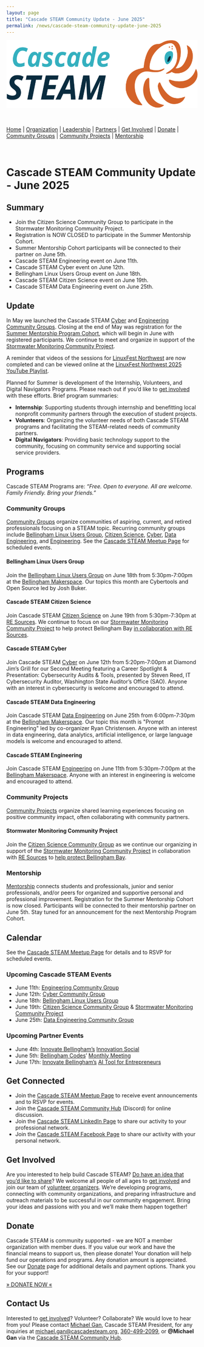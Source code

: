 ```yaml
---
layout: page
title: "Cascade STEAM Community Update - June 2025"
permalink: /news/cascade-steam-community-update-june-2025
---
```


<style>
  .header {
	display: none;
  }
  .footer {
	display: none;
  }
</style>

<p align="center"><img src="/assets/images/Cascade_STEAM_horizontal_logo_primary.svg" width="600" height="178" /></p>

<br>

[Home](/) | [Organization](/organization) | [Leadership](/leadership) | [Partners](/partners) | [Get Involved](/get-involved) | [Donate](/donate) | [Community Groups](/community-groups) | [Community Projects](/community-projects) | [Mentorship](/mentorship)

<br>

# **Cascade STEAM Community Update \- June 2025**

## **Summary**

* Join the Citizen Science Community Group to participate in the Stormwater Monitoring Community Project.  
* Registration is NOW CLOSED to participate in the Summer Mentorship Cohort.  
* Summer Mentorship Cohort participants will be connected to their partner on June 5th.  
* Cascade STEAM Engineering event on June 11th.  
* Cascade STEAM Cyber event on June 12th.  
* Bellingham Linux Users Group event on June 18th.  
* Cascade STEAM Citizen Science event on June 19th.
* Cascade STEAM Data Engineering event on June 25th.

## **Update**

In May we launched the Cascade STEAM [Cyber](/cyber) and [Engineering Community Groups](h/engineering). Closing at the end of May was registration for the [Summer Mentorship Program Cohort](/mentorship), which will begin in June with registered participants. We continue to meet and organize in support of the [Stormwater Monitoring Community Project](/community-projects#stormwater-monitoring-project).

A reminder that videos of the sessions for [LinuxFest Northwest](https://lfnw.org) are now completed and can be viewed online at the [LinuxFest Northwest 2025 YouTube Playlist](https://www.youtube.com/playlist?list=PLjDc7gDlIASRAcG0cxWYOnNGwFnykUMNZ).

Planned for Summer is development of the Internship, Volunteers, and Digital Navigators Programs. Please reach out if you’d like to [get involved](/get-involved) with these efforts. Brief program summaries:

* **Internship**: Supporting students through internship and benefitting local nonprofit community partners through the execution of student projects.  
* **Volunteers**: Organizing the volunteer needs of both Cascade STEAM programs and facilitating the STEAM-related needs of community partners.  
* **Digital Navigators**: Providing basic technology support to the community, focusing on community service and supporting social service providers.

## **Programs**

Cascade STEAM Programs are: *“Free. Open to everyone. All are welcome. Family Friendly. Bring your friends.”*

### **Community Groups**

[Community Groups](/community-groups) organize communities of aspiring, current, and retired professionals focusing on a STEAM topic. Recurring community groups include [Bellingham Linux Users Group](https://blug.org), [Citizen Science](/citizen-science), [Cyber](/cyber), [Data Engineering](/data-engineering), and [Engineering](/engineering). See the [Cascade STEAM Meetup Page](https://meetup.com/cascadesteam) for scheduled events.

#### **Bellingham Linux Users Group**

Join the [Bellingham Linux Users Group](/blug) on June 18th from 5:30pm-7:00pm at the [Bellingham Makerspace](https://bellinghammakerspace.org). Our topics this month are Cybertools and Open Source led by Josh Buker.

#### **Cascade STEAM Citizen Science**

Join Cascade STEAM [Citizen Science](/citizen-science) on June 19th from 5:30pm-7:30pm at [RE Sources](https://re-sources.org). We continue to focus on our [Stormwater Monitoring Community Project](/community-projects#stormwater-monitoring-project) to help protect Bellingham Bay [in collaboration with RE Sources](https://www.re-sources.org/2024/06/three-years-of-bellingham-stormwater-monitoring-reveals-pollution-hotspots-including-taylor-dock/).

#### **Cascade STEAM Cyber**

Join Cascade STEAM [Cyber](/cyber) on June 12th from 5:20pm-7:00pm at Diamond Jim’s Grill for our Second Meeting featuring a Career Spotlight & Presentation: Cybersecurity Audits & Tools, presented by Steven Reed, IT Cybersecurity Auditor, Washington State Auditor’s Office (SAO). Anyone with an interest in cybersecurity is welcome and encouraged to attend.

#### **Cascade STEAM Data Engineering**

Join Cascade STEAM [Data Engineering](/data-engineering) on June 25th from 6:00pm-7:30pm at the [Bellingham Makerspace](https://bellinghammakerspace.org). Our topic this month is "Prompt Engineering" led by co-organizer Ryan Christensen. Anyone with an interest in data engineering, data analytics, artificial intelligence, or large language models is welcome and encouraged to attend.

#### **Cascade STEAM Engineering**

Join Cascade STEAM [Engineering](/engineering) on June 11th from 5:30pm-7:00pm at the [Bellingham Makerspace](https://bellinghammakerspace.org). Anyone with an interest in engineering is welcome and encouraged to attend.

### **Community Projects**

[Community Projects](/community-projects) organize shared learning experiences focusing on positive community impact, often collaborating with community partners.

#### **Stormwater Monitoring Community Project**

Join the [Citizen Science Community Group](/citizen-science) as we continue our organizing in support of the [Stormwater Monitoring Community Project](/community-projects#stormwater-monitoring-project) in collaboration with [RE Sources](https://re-sources.org) to [help protect Bellingham Bay](https://www.re-sources.org/2024/06/three-years-of-bellingham-stormwater-monitoring-reveals-pollution-hotspots-including-taylor-dock/).

### **Mentorship**

[Mentorship](/mentorship) connects students and professionals, junior and senior professionals, and/or peers for organized and supportive personal and professional improvement. Registration for the Summer Mentorship Cohort is now closed. Participants will be connected to their mentorship partner on June 5th. Stay tuned for an announcement for the next Mentorship Program Cohort.

## **Calendar**

See the [Cascade STEAM Meetup Page](https://meetup.com/cascadesteam) for details and to RSVP for scheduled events.

### **Upcoming Cascade STEAM Events**

* June 11th: [Engineering Community Group](/engineering)  
* June 12th: [Cyber Community Group](/cyber)  
* June 18th: [Bellingham Linux Users Group](https://blug.org)  
* June 19th: [Citizen Science Community Group](/citizen-science) & [Stormwater Monitoring Community Project](/community-projects)  
* June 25th: [Data Engineering Community Group](/data-engineering)

### **Upcoming Partner Events**

* June 4th: [Innovate Bellingham’s](https://innovatebellingham.org) [Innovation Social](https://lu.ma/n93wdivg)  
* June 5th: [Bellingham Codes](https://bellingham.codes)’ [Monthly Meeting](https://meetup.com/bellinghamcodes)  
* June 17th: [Innovate Bellingham’s](https://innovatebellingham.org) [AI Tool for Entrepreneurs](https://lu.ma/ab2gt565)

## **Get Connected**

* Join the [Cascade STEAM Meetup Page](https://meetup.com/cascadesteam) to receive event announcements and to RSVP for events.  
* Join the [Cascade STEAM Community Hub](http://hub.cascadesteam.org) (Discord) for online discussion.  
* Join the [Cascade STEAM LinkedIn Page](https://linkedin.com/company/cascadesteam) to share our activity to your professional network.  
* Join the [Cascade STEAM Facebook Page](https://facebook.com/cascadesteam) to share our activity with your personal network.

## **Get Involved**

Are you interested to help build Cascade STEAM? [Do have an idea that you’d like to share](http://community-survey.cascadesteam.org)? We welcome all people of all ages to [get involved](/get-involved) and join our team of [volunteer organizers](/leadership). We’re developing programs, connecting with community organizations, and preparing infrastructure and outreach materials to be successful in our community engagement. Bring your ideas and passions with you and we’ll make them happen together\!

## **Donate**

Cascade STEAM is community supported \- we are NOT a member organization with member dues. If you value our work and have the financial means to support us, then please donate\! Your donation will help fund our operations and programs. Any donation amount is appreciated. See our [Donate](/donate) page for additional details and payment options. Thank you for your support\!

[» DONATE NOW «](https://www.paypal.com/donate/?hosted_button_id=CLBXLN2E2ZU7C)

## Contact Us

Interested to [get involved](/get-involved)? Volunteer? Collaborate? We would love to hear from you! Please contact [Michael Gan](https://www.linkedin.com/in/michaelbgan), Cascade STEAM President, for any inquiries at [michael.gan@cascadesteam.org](mailto:michael.gan@cascadesteam.org), [360-499-2099](tel:3604992099), or **@Michael Gan** via the [Cascade STEAM Community Hub](http://hub.cascadesteam.org).
